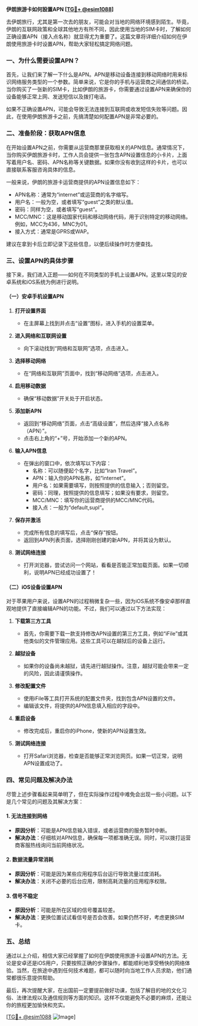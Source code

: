 **伊朗旅游卡如何設置APN [[TG💪+ @esim1088](https://t.me/s/esim1088)]**

去伊朗旅行，尤其是第一次去的朋友，可能会对当地的网络环境感到陌生。毕竟，伊朗的互联网政策和全球其他地方有所不同，因此使用当地的SIM卡时，了解如何正确设置APN（接入点名称）就显得尤为重要了。这篇文章将详细介绍如何在伊朗使用旅游卡时设置APN，帮助大家轻松搞定网络问题。

### 一、为什么需要设置APN？

首先，让我们来了解一下什么是APN。APN是移动设备连接到移动网络时用来标识网络服务类型的一个参数。简单来说，它是你的手机与运营商之间通信的桥梁。当你购买了一张新的SIM卡，比如伊朗的旅游卡，你需要通过设置APN来确保你的设备能够正常上网、发送短信以及拨打电话。

如果不正确设置APN，可能会导致无法连接到互联网或收发短信失败等问题。因此，在使用伊朗旅游卡之前，先搞清楚如何配置APN是非常必要的。

### 二、准备阶段：获取APN信息

在开始设置APN之前，你需要从运营商那里获取相关的APN信息。通常情况下，当你购买伊朗旅游卡时，工作人员会提供一张包含APN设置信息的小卡片，上面写着用户名、密码、APN名称等关键数据。如果你没有收到这样的卡片，也可以直接联系客服咨询具体的信息。

一般来说，伊朗的旅游卡运营商提供的APN设置信息如下：
- APN名称：通常为“internet”或运营商的名字缩写。
- 用户名：一般为空，或者填写“guest”之类的默认值。
- 密码：同样为空，或者填写“guest”。
- MCC/MNC：这是移动国家代码和移动网络代码，用于识别特定的移动网络。例如，MCC为436，MNC为01。
- 接入方式：通常是GPRS或WAP。

建议在拿到卡后立即记录下这些信息，以便后续操作时方便查找。

### 三、设置APN的具体步骤

接下来，我们进入正题——如何在不同类型的手机上设置APN。这里以常见的安卓系统和iOS系统为例进行说明。

#### （一）安卓手机设置APN

1. **打开设置界面**
   - 在主屏幕上找到并点击“设置”图标，进入手机的设置菜单。

2. **进入网络和互联网设置**
   - 向下滚动找到“网络和互联网”选项，点击进入。

3. **选择移动网络**
   - 在“网络和互联网”页面中，找到“移动网络”选项，点击进入。

4. **启用移动数据**
   - 确保“移动数据”开关处于开启状态。

5. **添加新APN**
   - 返回到“移动网络”页面，点击“高级设置”，然后选择“接入点名称（APN）”。
   - 点击右上角的“+”号，开始添加一个新的APN。

6. **输入APN信息**
   - 在弹出的窗口中，依次填写以下内容：
     - 名称：可以随便起个名字，比如“Iran Travel”。
     - APN：输入你的APN名称，如“internet”。
     - 用户名：如果需要填写，则按照提供的信息输入；否则留空。
     - 密码：同理，按照提供的信息填写；如果没有要求，则留空。
     - MCC/MNC：填写你的运营商提供的MCC/MNC代码。
     - 接入点：一般为“default,supl”。

7. **保存并激活**
   - 完成所有信息的填写后，点击“保存”按钮。
   - 返回到APN列表页面，选择刚刚创建的新APN，并将其设为默认。

8. **测试网络连接**
   - 打开浏览器，尝试访问一个网站，看看是否能正常加载页面。如果一切顺利，说明APN已经成功设置了！

#### （二）iOS设备设置APN

对于苹果用户来说，设置APN的过程稍微复杂一些，因为iOS系统不像安卓那样直观地提供了直接编辑APN的功能。不过，我们可以通过以下方法实现：

1. **下载第三方工具**
   - 首先，你需要下载一款支持修改APN设置的第三方工具，例如“iFile”或其他类似的文件管理应用。这些工具可以在越狱后的设备上运行。

2. **越狱设备**
   - 如果你的设备尚未越狱，请先进行越狱操作。注意，越狱可能会带来一定的风险，因此请谨慎操作。

3. **修改配置文件**
   - 使用iFile等工具打开系统的配置文件夹，找到包含APN设置的文件。
   - 编辑该文件，将提供的APN信息填入相应的字段中。

4. **重启设备**
   - 修改完成后，重启你的iPhone，使新的APN设置生效。

5. **测试网络连接**
   - 打开Safari浏览器，检查是否能够正常浏览网页。如果一切正常，说明APN设置成功了。

### 四、常见问题及解决办法

尽管上述步骤看起来简单明了，但在实际操作过程中难免会出现一些小问题。以下是几个常见的问题及其解决方案：

#### 1. 无法连接到网络
- **原因分析**：可能是APN信息输入错误，或者运营商的服务暂时中断。
- **解决办法**：仔细核对APN信息，确保每一项都准确无误。同时，可以拨打运营商客服热线询问当前网络状况。

#### 2. 数据流量异常消耗
- **原因分析**：可能是因为某些应用程序后台运行导致流量过度消耗。
- **解决办法**：关闭不必要的后台应用，限制高耗流量的应用程序权限。

#### 3. 信号不稳定
- **原因分析**：可能是所在区域的信号覆盖较差。
- **解决办法**：更换位置试试看信号是否会改善。如果仍然不好，考虑更换SIM卡。

### 五、总结

通过以上介绍，相信大家已经掌握了如何在伊朗使用旅游卡设置APN的方法。无论是安卓还是iOS用户，只要按照正确的步骤操作，都能顺利地享受畅快的网络体验。当然，在旅途中遇到任何技术难题，都可以随时向当地工作人员求助，他们通常都很乐意提供帮助。

最后，再次提醒大家，在出国前一定要提前做好功课，包括了解目的地的文化习俗、法律法规以及通信规则等方面的知识。这样不仅能避免不必要的麻烦，还能让你的旅程更加愉快和充实。

[[TG💪+ @esim1088](https://t.me/s/esim1088) ![Image](https://i.postimg.cc/4NQfJmqS/Snipaste-2025-05-13-00-14-12.png)]